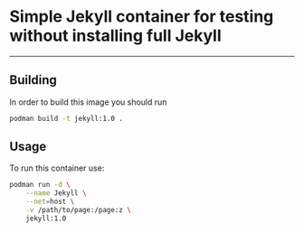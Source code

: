 # Simple Jekyll container for testing without installing full Jekyll

---

## Building

In order to build this image you should run

```sh
podman build -t jekyll:1.0 .
```

## Usage

To run this container use:

```sh
podman run -d \
    --name Jekyll \
    --net=host \
    -v /path/to/page:/page:z \
    jekyll:1.0
```
